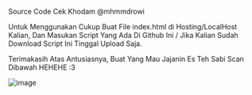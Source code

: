 Source Code Cek Khodam @mhmmdrowi

Untuk Menggunakan Cukup Buat File index.html di Hosting/LocalHost Kalian, Dan Masukan Script Yang Ada Di Github Ini / Jika Kalian Sudah Download Script Ini Tinggal Upload Saja.

Terimakasih Atas Antusiasnya, Buat Yang Mau Jajanin Es Teh Sabi Scan Dibawah HEHEHE :3

![image](https://github.com/mhmmdrowii/CekKhodam/assets/145383348/92390f19-0398-4bee-aecf-e84a433a9509)
